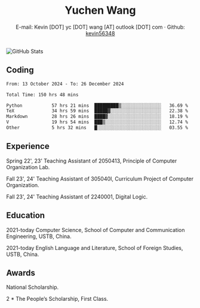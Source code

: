  <center>
     <h1>Yuchen Wang</h1>
     <div>
         <span>
             E-mail:
             Kevin [DOT] yc [DOT] wang [AT] outlook [DOT] com
         </span>
         ·
         <span>
             Github:
             <a href="https://github.com/kevin56348">kevin56348</a>
         </span>
     </div>
 </center>
<br>
<p><img src="https://github-readme-stats.vercel.app/api?username=kevin56348&amp;show_icons=true" alt="GitHub Stats"></p>

## Coding

<!-- ![Top Langs](https://github-readme-stats.vercel.app/api/top-langs/?username=kevin56348) -->

<!--START_SECTION:waka-->

```txt
From: 13 October 2024 - To: 26 December 2024

Total Time: 150 hrs 48 mins

Python           57 hrs 21 mins  █████████▒░░░░░░░░░░░░░░░   36.69 %
TeX              34 hrs 59 mins  █████▓░░░░░░░░░░░░░░░░░░░   22.38 %
Markdown         28 hrs 26 mins  ████▓░░░░░░░░░░░░░░░░░░░░   18.19 %
V                19 hrs 54 mins  ███▒░░░░░░░░░░░░░░░░░░░░░   12.74 %
Other            5 hrs 32 mins   █░░░░░░░░░░░░░░░░░░░░░░░░   03.55 %
```

<!--END_SECTION:waka-->

## Experience 

Spring 22', 23' Teaching Assistant of 2050413, Principle of Computer Organization Lab.

Fall 23', 24' Teaching Assistant of 305040I, Curriculum Project of Computer Organization.

Fall 23', 24' Teaching Assistant of 2240001, Digital Logic.

## Education

2021-today Computer Science, School of Computer and Communication Engineering, USTB, China.

2021-today English Language and Literature, School of Foreign Studies, USTB, China.

## Awards

National Scholarship.

2 * The People’s Scholarship, First Class.
